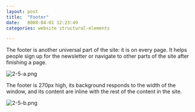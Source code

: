 ```yaml
---
layout: post
title:  "Footer"
date:   0008-04-01 12:23:49
categories: website structural-elements

---
```


The footer is another universal part of the site: it is on every page. It helps people sign up for the newsletter or navigate to other parts of the site after finishing a page.

<div class="c-image">
  <img src="/innovation-lab-brand-guidelines/images/02-website/02-01-structural-elements/02-01-05-footer/2-5-a.png" alt="2-5-a.png">
</div>

The footer is 270px high, its background responds to the width of the window, and its content are inline with the rest of the content in the site.

<div class="c-image">
  <img src="/innovation-lab-brand-guidelines/images/02-website/02-01-structural-elements/02-01-05-footer/2-5-b.png" alt="2-5-b.png">
</div>
